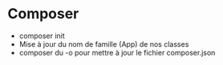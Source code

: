 # Composer
- composer init
- Mise à jour du nom de famille (App) de nos classes 
- composer du -o pour mettre à jour le fichier composer.json